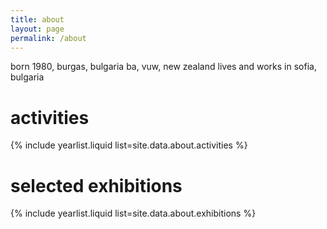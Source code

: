 ```yaml
---
title: about
layout: page
permalink: /about
---
```

born 1980, burgas, bulgaria
ba, vuw, new zealand
lives and works in sofia, bulgaria

# activities
{% include yearlist.liquid list=site.data.about.activities %}

# selected exhibitions
{% include yearlist.liquid list=site.data.about.exhibitions %}
